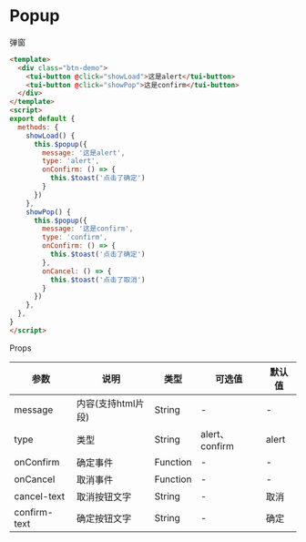# Popup

弹窗

```html
<template>
  <div class="btn-demo">
    <tui-button @click="showLoad">这是alert</tui-button>
    <tui-button @click="showPop">这是confirm</tui-button>
  </div>
</template>
<script>
export default {
  methods: {
    showLoad() {
      this.$popup({
        message: '这是alert',
        type: 'alert',
        onConfirm: () => {
          this.$toast('点击了确定')
        }
      })
    },
    showPop() {
      this.$popup({
        message: '这是confirm',
        type: 'confirm',
        onConfirm: () => {
          this.$toast('点击了确定')
        },
        onCancel: () => {
          this.$toast('点击了取消')
        }
      })
    },
  },
}
</script>
```
Props

| 参数          | 说明            | 类型            | 可选值                 | 默认值   |
|-------------  |---------------- |---------------- |---------------------- |-------- |
| message         | 内容(支持html片段)   | String  | - | - |
| type         | 类型   | String  | alert、confirm  |  alert|
| onConfirm        | 确定事件   | Function  | - |  -|
| onCancel         | 取消事件   | Function  | - | - |
| cancel-text    | 取消按钮文字   | String  | - | 取消 |
| confirm-text    | 确定按钮文字   | String  | - | 确定 |
